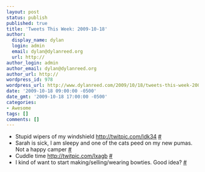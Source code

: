 ```yaml
---
layout: post
status: publish
published: true
title: 'Tweets This Week: 2009-10-18'
author:
  display_name: dylan
  login: admin
  email: dylan@dylanreed.org
  url: http://
author_login: admin
author_email: dylan@dylanreed.org
author_url: http://
wordpress_id: 978
wordpress_url: http://www.dylanreed.com/2009/10/18/tweets-this-week-2009-10-18/
date: '2009-10-18 09:00:00 -0500'
date_gmt: '2009-10-18 17:00:00 -0500'
categories:
- Awesome
tags: []
comments: []
---
```

<ul class="aktt_tweet_digest">
<li>Stupid wipers of my windshield  <a href="http://twitpic.com/ldk34" rel="nofollow">http://twitpic.com/ldk34</a> <a href="http://twitter.com/awesomeguy/statuses/4836204681" class="aktt_tweet_time">#</a></li>
<li>Sarah is sick, I am sleepy and one of the cats peed on my new pumas. Not a happy camper <a href="http://twitter.com/awesomeguy/statuses/4916329232" class="aktt_tweet_time">#</a></li>
<li>Cuddle time <a href="http://twitpic.com/lxagb" rel="nofollow">http://twitpic.com/lxagb</a> <a href="http://twitter.com/awesomeguy/statuses/4950942624" class="aktt_tweet_time">#</a></li>
<li>I kind of want to start making/selling/wearing bowties. Good idea? <a href="http://twitter.com/awesomeguy/statuses/4952118285" class="aktt_tweet_time">#</a></li><br />
</ul></p>

